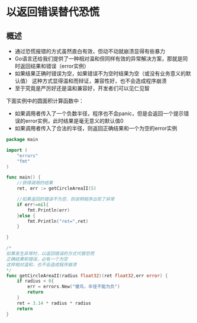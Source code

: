 # 以返回错误替代恐慌

## 概述

- 通过恐慌报错的方式虽然直白有效，但动不动就崩溃显得有些暴力
- Go语言还给我们提供了一种相对温和但同样有效的异常解决方案，那就是同时返回结果和错误（error实例）
- 如果结果正确时错误为空，如果错误不为空时结果为空（或没有业务意义的默认值）
  这种方式显得温和而辩证，兼容性好，也不会造成程序崩溃
- 至于究竟是严厉好还是温和兼容好，开发者们可以见仁见智

下面实例中的圆面积计算函数中：

- 如果调用者传入了一个负数半径，程序也不会panic，但是会返回一个提示错误的error实例，此时结果是毫无意义的默认值0
- 如果调用者传入了合法的半径，则返回正确结果和一个为空的error实例

```go
package main

import (
    "errors"
    "fmt"
)

func main() {
    //获得调用的结果
    ret, err := getCircleAreaII(5)

    //如果返回的错误不为空，则说明程序出现了异常
    if err!=nil{
        fmt.Println(err)
    }else {
        fmt.Println("ret=",ret)
    }

}

/*
如果发生异常时，以返回错误的方式代替恐慌
正确结果和错误，必有一个为空
这样相对温和，也不会造成程序崩溃
*/
func getCircleAreaII(radius float32)(ret float32,err error) {
    if radius < 0{
        err = errors.New("傻鸟，半径不能为负")
        return
    }
    ret = 3.14 * radius * radius
    return
}
```


